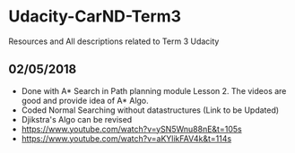 # Udacity-CarND-Term3
Resources and All descriptions related to Term 3 Udacity

## 02/05/2018
* Done with A* Search in Path planning module Lesson 2. The videos are good and provide idea of A* Algo.
* Coded Normal Searching without datastructures (Link to be Updated)
* Djikstra's Algo can be revised
* https://www.youtube.com/watch?v=ySN5Wnu88nE&t=105s
* https://www.youtube.com/watch?v=aKYlikFAV4k&t=114s
